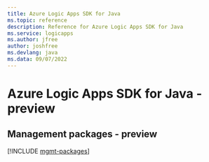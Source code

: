 ```yaml
---
title: Azure Logic Apps SDK for Java
ms.topic: reference
description: Reference for Azure Logic Apps SDK for Java
ms.service: logicapps
ms.author: jfree
author: joshfree
ms.devlang: java
ms.data: 09/07/2022
---
```

# Azure Logic Apps SDK for Java - preview

## Management packages - preview
[!INCLUDE [mgmt-packages](logic-apps-mgmt-index.md)]